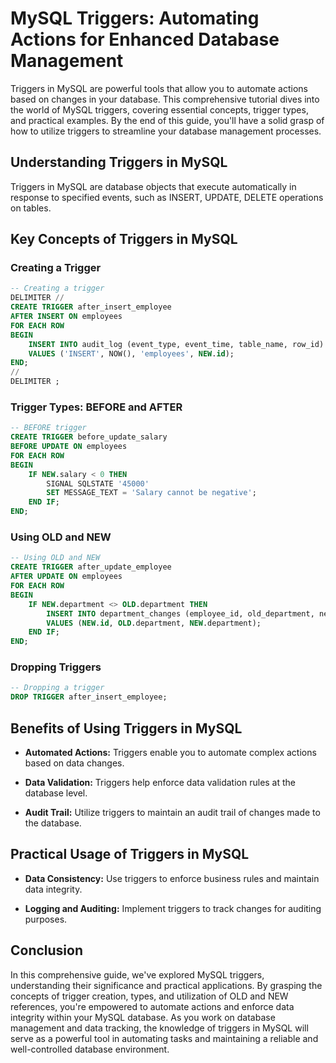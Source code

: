 # MySQL Triggers: Automating Actions for Enhanced Database Management

Triggers in MySQL are powerful tools that allow you to automate actions based on changes in your database. This comprehensive tutorial dives into the world of MySQL triggers, covering essential concepts, trigger types, and practical examples. By the end of this guide, you'll have a solid grasp of how to utilize triggers to streamline your database management processes.

## Understanding Triggers in MySQL

Triggers in MySQL are database objects that execute automatically in response to specified events, such as INSERT, UPDATE, DELETE operations on tables.

## Key Concepts of Triggers in MySQL

### Creating a Trigger

```sql
-- Creating a trigger
DELIMITER //
CREATE TRIGGER after_insert_employee
AFTER INSERT ON employees
FOR EACH ROW
BEGIN
    INSERT INTO audit_log (event_type, event_time, table_name, row_id)
    VALUES ('INSERT', NOW(), 'employees', NEW.id);
END;
//
DELIMITER ;
```

### Trigger Types: BEFORE and AFTER

```sql
-- BEFORE trigger
CREATE TRIGGER before_update_salary
BEFORE UPDATE ON employees
FOR EACH ROW
BEGIN
    IF NEW.salary < 0 THEN
        SIGNAL SQLSTATE '45000'
        SET MESSAGE_TEXT = 'Salary cannot be negative';
    END IF;
END;
```

### Using OLD and NEW

```sql
-- Using OLD and NEW
CREATE TRIGGER after_update_employee
AFTER UPDATE ON employees
FOR EACH ROW
BEGIN
    IF NEW.department <> OLD.department THEN
        INSERT INTO department_changes (employee_id, old_department, new_department)
        VALUES (NEW.id, OLD.department, NEW.department);
    END IF;
END;
```

### Dropping Triggers

```sql
-- Dropping a trigger
DROP TRIGGER after_insert_employee;
```

## Benefits of Using Triggers in MySQL

- **Automated Actions:** Triggers enable you to automate complex actions based on data changes.

- **Data Validation:** Triggers help enforce data validation rules at the database level.

- **Audit Trail:** Utilize triggers to maintain an audit trail of changes made to the database.

## Practical Usage of Triggers in MySQL

- **Data Consistency:** Use triggers to enforce business rules and maintain data integrity.

- **Logging and Auditing:** Implement triggers to track changes for auditing purposes.

## Conclusion

In this comprehensive guide, we've explored MySQL triggers, understanding their significance and practical applications. By grasping the concepts of trigger creation, types, and utilization of OLD and NEW references, you're empowered to automate actions and enforce data integrity within your MySQL database. As you work on database management and data tracking, the knowledge of triggers in MySQL will serve as a powerful tool in automating tasks and maintaining a reliable and well-controlled database environment.